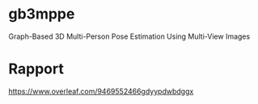 # gb3mppe
Graph-Based 3D Multi-Person Pose Estimation Using Multi-View Images

# Rapport
https://www.overleaf.com/9469552466gdyypdwbdggx

